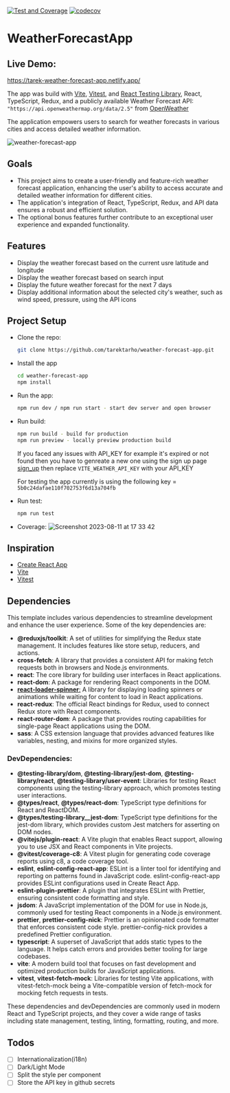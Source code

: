 [![Test and Coverage](https://github.com/tarektarho/weather-forecast-app/actions/workflows/main.yml/badge.svg)](https://github.com/tarektarho/weather-forecast-app/actions/workflows/main.yml) [![codecov](https://codecov.io/gh/tarektarho/weather-forecast-app/graph/badge.svg?token=0XKANDLVSY)](https://codecov.io/gh/tarektarho/weather-forecast-app)

# WeatherForecastApp

## Live Demo:

https://tarek-weather-forecast-app.netlify.app/

The app was build with [Vite](https://vitejs.dev/), [Vitest](https://vitest.dev/), and [React Testing Library](https://github.com/testing-library/react-testing-library), React, TypeScript, Redux, and a publicly available Weather Forecast API: `"https://api.openweathermap.org/data/2.5"` from [OpenWeather](https://openweathermap.org/)

The application empowers users to search for weather forecasts in various cities and access detailed weather information.

![weather-forecast-app](https://github.com/tarektarho/weather-forecast-app/assets/18512695/890af764-a13f-4dc4-adc4-c456785029b7)

## Goals

- This project aims to create a user-friendly and feature-rich weather forecast application, enhancing the user's ability to access accurate and detailed weather information for different cities.
- The application's integration of React, TypeScript, Redux, and API data ensures a robust and efficient solution.
- The optional bonus features further contribute to an exceptional user experience and expanded functionality.

## Features

- Display the weather forecast based on the current usre latitude and longitude
- Display the weather forecast based on search input
- Display the future weather forecast for the next 7 days
- Display additional information about the selected city's weather, such as wind speed, pressure, using the API icons

## Project Setup

- Clone the repo:

  ```sh
  git clone https://github.com/tarektarho/weather-forecast-app.git
  ```

- Install the app
  ```sh
  cd weather-forecast-app
  npm install
  ```
- Run the app:

  ```sh
  npm run dev / npm run start - start dev server and open browser
  ```

- Run build:

  ```sh
  npm run build - build for production
  npm run preview - locally preview production build
  ```

  If you faced any issues with API_KEY for example it's expired or not found then you have to genreate a new one using the sign up page [sign_up](https://home.openweathermap.org/users/sign_up)
  then replace `VITE_WEATHER_API_KEY` with your API_KEY

  For testing the app currently is using the following key = `5b0c24dafae110f702753f6d13a704fb`

- Run test:

  ```sh
  npm run test
  ```

- Coverage:
  ![Screenshot 2023-08-11 at 17 33 42](https://github.com/tarektarho/weather-forecast-app/assets/18512695/a9a26811-9be8-41de-b556-502709b4baa0)

## Inspiration

- [Create React App](https://github.com/facebook/create-react-app/tree/main/packages/cra-template)
- [Vite](https://github.com/vitejs/vite/tree/main/packages/create-vite/template-react)
- [Vitest](https://github.com/vitest-dev/vitest/tree/main/examples/react-testing-lib)

## Dependencies

This template includes various dependencies to streamline development and enhance the user experience. Some of the key dependencies are:

- **@reduxjs/toolkit**: A set of utilities for simplifying the Redux state management. It includes features like store setup, reducers, and actions.
- **cross-fetch**: A library that provides a consistent API for making fetch requests both in browsers and Node.js environments.
- **react**: The core library for building user interfaces in React applications.
- **react-dom**: A package for rendering React components in the DOM.
- [**react-loader-spinner**:](https://mhnpd.github.io/react-loader-spinner/) A library for displaying loading spinners or animations while waiting for content to load in React applications.
- **react-redux**: The official React bindings for Redux, used to connect Redux store with React components.
- **react-router-dom**: A package that provides routing capabilities for single-page React applications using the DOM.
- **sass**: A CSS extension language that provides advanced features like variables, nesting, and mixins for more organized styles.

### DevDependencies:

- **@testing-library/dom**, **@testing-library/jest-dom**, **@testing-library/react**, **@testing-library/user-event**: Libraries for testing React components using the testing-library approach, which promotes testing user interactions.
- **@types/react**, **@types/react-dom**: TypeScript type definitions for React and ReactDOM.
- **@types/testing-library\_\_jest-dom**: TypeScript type definitions for the jest-dom library, which provides custom Jest matchers for asserting on DOM nodes.
- **@vitejs/plugin-react**: A Vite plugin that enables React support, allowing you to use JSX and React components in Vite projects.
- **@vitest/coverage-c8**: A Vitest plugin for generating code coverage reports using c8, a code coverage tool.
- **eslint**, **eslint-config-react-app**: ESLint is a linter tool for identifying and reporting on patterns found in JavaScript code. eslint-config-react-app provides ESLint configurations used in Create React App.
- **eslint-plugin-prettier**: A plugin that integrates ESLint with Prettier, ensuring consistent code formatting and style.
- **jsdom**: A JavaScript implementation of the DOM for use in Node.js, commonly used for testing React components in a Node.js environment.
- **prettier**, **prettier-config-nick**: Prettier is an opinionated code formatter that enforces consistent code style. prettier-config-nick provides a predefined Prettier configuration.
- **typescript**: A superset of JavaScript that adds static types to the language. It helps catch errors and provides better tooling for large codebases.
- **vite**: A modern build tool that focuses on fast development and optimized production builds for JavaScript applications.
- **vitest**, **vitest-fetch-mock**: Libraries for testing Vite applications, with vitest-fetch-mock being a Vite-compatible version of fetch-mock for mocking fetch requests in tests.

These dependencies and devDependencies are commonly used in modern React and TypeScript projects, and they cover a wide range of tasks including state management, testing, linting, formatting, routing, and more.

## Todos

- [ ] Internationalization(i18n)
- [ ] Dark/Light Mode
- [ ] Split the style per component
- [ ] Store the API key in github secrets
